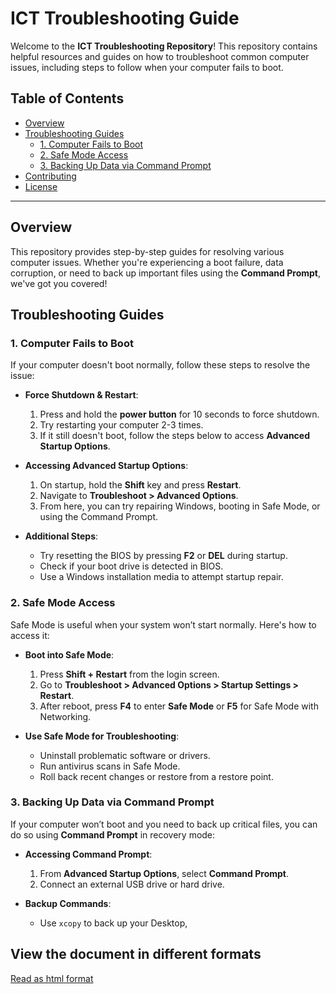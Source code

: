 # ICT Troubleshooting Guide

Welcome to the **ICT Troubleshooting Repository**! This repository contains helpful resources and guides on how to troubleshoot common computer issues, including steps to follow when your computer fails to boot.

## Table of Contents

- [Overview](#overview)
- [Troubleshooting Guides](#troubleshooting-guides)
  - [1. Computer Fails to Boot](#1-computer-fails-to-boot)
  - [2. Safe Mode Access](#2-safe-mode-access)
  - [3. Backing Up Data via Command Prompt](#3-backing-up-data-via-command-prompt)
- [Contributing](#contributing)
- [License](#license)

---

## Overview

This repository provides step-by-step guides for resolving various computer issues. Whether you're experiencing a boot failure, data corruption, or need to back up important files using the **Command Prompt**, we've got you covered!

## Troubleshooting Guides

### 1. Computer Fails to Boot

If your computer doesn't boot normally, follow these steps to resolve the issue:

- **Force Shutdown & Restart**:
  1. Press and hold the **power button** for 10 seconds to force shutdown.
  2. Try restarting your computer 2-3 times.
  3. If it still doesn't boot, follow the steps below to access **Advanced Startup Options**.

- **Accessing Advanced Startup Options**:
  1. On startup, hold the **Shift** key and press **Restart**.
  2. Navigate to **Troubleshoot > Advanced Options**.
  3. From here, you can try repairing Windows, booting in Safe Mode, or using the Command Prompt.

- **Additional Steps**:
  - Try resetting the BIOS by pressing **F2** or **DEL** during startup.
  - Check if your boot drive is detected in BIOS.
  - Use a Windows installation media to attempt startup repair.

### 2. Safe Mode Access

Safe Mode is useful when your system won’t start normally. Here's how to access it:

- **Boot into Safe Mode**:
  1. Press **Shift + Restart** from the login screen.
  2. Go to **Troubleshoot > Advanced Options > Startup Settings > Restart**.
  3. After reboot, press **F4** to enter **Safe Mode** or **F5** for Safe Mode with Networking.

- **Use Safe Mode for Troubleshooting**:
  - Uninstall problematic software or drivers.
  - Run antivirus scans in Safe Mode.
  - Roll back recent changes or restore from a restore point.

### 3. Backing Up Data via Command Prompt

If your computer won’t boot and you need to back up critical files, you can do so using **Command Prompt** in recovery mode:

- **Accessing Command Prompt**:
  1. From **Advanced Startup Options**, select **Command Prompt**.
  2. Connect an external USB drive or hard drive.
  
- **Backup Commands**:
  - Use `xcopy` to back up your Desktop,
  
## View the document in different formats

[Read as html format](index.html)
